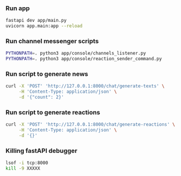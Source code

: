 ### Run app
```bash
fastapi dev app/main.py
uvicorn app.main:app --reload
```

### Run channel messenger scripts
```bash
PYTHONPATH=. python3 app/console/channels_listener.py
PYTHONPATH=. python3 app/console/reaction_sender_command.py
```

### Run script to generate news
```bash
curl -X 'POST' 'http://127.0.0.1:8000/chat/generate-texts' \
     -H 'Content-Type: application/json' \
     -d '{"count": 2}'
```

### Run script to generate reactions
```bash
curl -X 'POST' 'http://127.0.0.1:8000/chat/generate-reactions' \
     -H 'Content-Type: application/json' \
     -d '{}'
```

### Killing fastAPI debugger
```bash
lsof -i tcp:8000
kill -9 XXXXX
```
